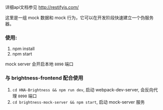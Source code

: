 详细api文档参见 <http://restifyjs.com/>

这里是一组 mock 数据和 mock 行为，它可以在开发阶段快速建立一个伪服务器。


### 使用:

1. npm install
2. npm start

mock server 会开启本地 `8090` 端口


### 与 brightness-frontend 配合使用

1. `cd HNA-Brightness && npm run dev`, 启动 webpack-dev-server, 会反向代理 `8090` 端口
2. `cd brightness-mock-server && npm start`, 启动 mock-server 服务
